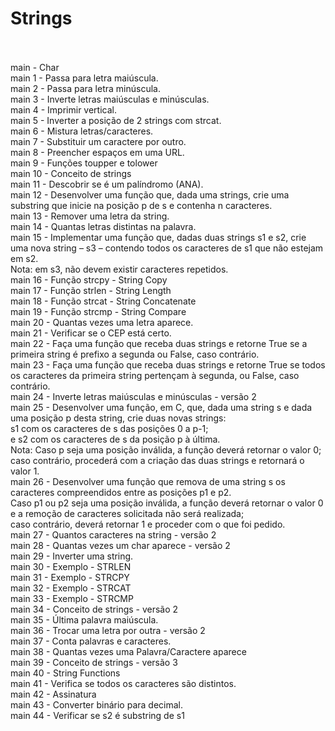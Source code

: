 # Strings<br><br>

main - Char <br>
main 1 - Passa para letra maiúscula. <br>
main 2 - Passa para letra minúscula. <br>
main 3 - Inverte letras maiúsculas e minúsculas. <br>
main 4 - Imprimir vertical. <br>
main 5 - Inverter a posição de 2 strings com strcat. <br>
main 6 - Mistura letras/caracteres. <br>
main 7 - Substituir um caractere por outro. <br>
main 8 - Preencher espaços em uma URL. <br>
main 9 - Funções toupper e tolower <br>
main 10 - Conceito de strings <br>
main 11 - Descobrir se é um palíndromo (ANA). <br>
main 12 - Desenvolver uma função que, dada uma strings, crie uma substring que inicie na posição p de s e contenha n caracteres. <br>
main 13 - Remover uma letra da string. <br>
main 14 - Quantas letras distintas na palavra. <br>
main 15 - Implementar uma função que, dadas duas strings s1 e s2, crie uma nova string – s3 – contendo todos os caracteres de s1 que não estejam em s2.<br>
Nota: em s3, não devem existir caracteres repetidos. <br>
main 16 - Função strcpy - String Copy <br>
main 17 - Função strlen - String Length <br>
main 18 - Função strcat - String Concatenate <br>
main 19 - Função strcmp - String Compare <br>
main 20 - Quantas vezes uma letra aparece. <br>
main 21 - Verificar se o CEP está certo. <br>
main 22 - Faça uma função que receba duas strings e retorne True se a primeira string é prefixo a segunda ou False, caso contrário. <br>
main 23 - Faça uma função que receba duas strings e retorne True se todos os caracteres da primeira string pertençam à segunda, ou False, caso contrário. <br>
main 24 - Inverte letras maiúsculas e minúsculas - versão 2<br>
main 25 - Desenvolver uma função, em C, que, dada uma string s e dada uma posição p desta string, crie duas novas strings: <br>
s1 com os caracteres de s das posições 0 a p-1;<br>
e s2 com os caracteres de s da posição p à última.<br>
Nota: Caso p seja uma posição inválida, a função deverá retornar o valor 0; caso contrário, procederá com a criação das duas strings e retornará o valor 1. <br>
main 26 - Desenvolver uma função que remova de uma string s os caracteres compreendidos entre as posições p1 e p2.<br>
Caso p1 ou p2 seja uma posição inválida, a função deverá retornar o valor 0 e a remoção de caracteres solicitada não será realizada; <br>
caso contrário, deverá retornar 1 e proceder com o que foi pedido.<br>
main 27 - Quantos caracteres na string - versão 2 <br>
main 28 - Quantas vezes um char aparece - versão 2 <br>
main 29 - Inverter uma string. <br>
main 30 - Exemplo - STRLEN <br>
main 31 - Exemplo - STRCPY <br>
main 32 - Exemplo - STRCAT <br>
main 33 - Exemplo - STRCMP <br>
main 34 - Conceito de strings - versão 2 <br>
main 35 - Última palavra maiúscula. <br>
main 36 - Trocar uma letra por outra - versão 2 <br>
main 37 - Conta palavras e caracteres. <br>
main 38 - Quantas vezes uma Palavra/Caractere aparece<br>
main 39 - Conceito de strings - versão 3 <br>
main 40 - String Functions <br>
main 41 - Verifica se todos os caracteres são distintos. <br>
main 42 - Assinatura<br>
main 43 - Converter binário para decimal.<br>
main 44 - Verificar se s2 é substring de s1
